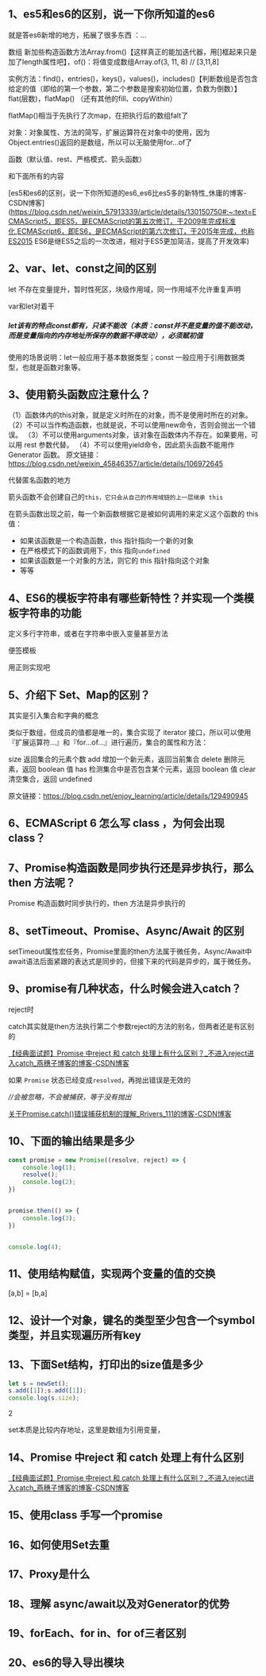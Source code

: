 ## **1、es5和es6的区别，说一下你所知道的es6**

就是答es6新增的地方，拓展了很多东西 ：...		

数组		新加些构造函数方法Array.from()【这样真正的能加迭代器，用[]框起来只是加了length属性吧】，of()：将值变成数组Array.of(3, 11, 8) // [3,11,8]

实例方法：find()，entries()，keys()，values()，includes()【判断数组是否包含给定的值（即给的第一个参数，第二个参数是搜索初始位置，负数为倒数）】	flat(层数)，flatMap()  （还有其他的fill、copyWithin）

flatMap()相当于先执行了次map，在把执行后的数组falt了

对象：对象属性、方法的简写，扩展运算符在对象中的使用，因为Object.entries()返回的是数组，所以可以无脑使用for...of了

函数（默认值、rest、严格模式、箭头函数） 

和下面所有的内容

[es5和es6的区别，说一下你所知道的es6_es6比es5多的新特性_休庸的博客-CSDN博客](https://blog.csdn.net/weixin_57913339/article/details/130150750#:~:text=ECMAScript5，即ES5，是ECMAScript的第五次修订，于2009年完成标准化,ECMAScript6，即ES6，是ECMAScript的第六次修订，于2015年完成，也称ES2015 ES6是继ES5之后的一次改进，相对于ES5更加简洁，提高了开发效率)

## **2、var、let、const之间的区别**

let   不存在变量提升，暂时性死区，块级作用域，同一作用域不允许重复声明

var和let对着干

##### let该有的特点const都有，只读不能改（本质：const并不是变量的值不能改动，而是变量指向的内存地址所保存的数据不得改动），必须赋初值

使用的场景说明：let一般应用于基本数据类型；const 一般应用于引用数据类型，也就是函数对象等。

## **3、使用箭头函数应注意什么？**

（1）函数体内的this对象，就是定义时所在的对象，而不是使用时所在的对象。
（2）不可以当作构造函数，也就是说，不可以使用new命令，否则会抛出一个错误。
（3）不可以使用arguments对象，该对象在函数体内不存在。如果要用，可以用 rest 参数代替。
（4）不可以使用yield命令，因此箭头函数不能用作 Generator 函数。
原文链接：https://blog.csdn.net/weixin_45846357/article/details/106972645

代替匿名函数的地方



箭头函数不会创建自己的`this，它只会从自己的作用域链的上一层继承 this`

在箭头函数出现之前，每一个新函数根据它是被如何调用的来定义这个函数的 this 值：

- 如果该函数是一个构造函数，this 指针指向一个新的对象
- 在严格模式下的函数调用下，this 指向`undefined`
- 如果该函数是一个对象的方法，则它的 this 指针指向这个对象
- 等等

## **4、ES6的模板字符串有哪些新特性？并实现一个类模板字符串的功能**

定义多行字符串，或者在字符串中嵌入变量甚至方法

便签模板



用正则实现吧

## **5、介绍下 Set、Map的区别？**

其实是引入集合和字典的概念

类似于数组，但成员的值都是唯一的，集合实现了 iterator 接口，所以可以使用『扩展运算符…』和『for…of…』进行遍历，集合的属性和方法：

size 返回集合的元素个数
add 增加一个新元素，返回当前集合
delete 删除元素，返回 boolean 值
has 检测集合中是否包含某个元素，返回 boolean 值
clear 清空集合，返回 undefined

原文链接：https://blog.csdn.net/enjoy_learning/article/details/129490945

## **6、ECMAScript 6 怎么写 class ，为何会出现 class？**



## **7、Promise构造函数是同步执行还是异步执行，那么 then 方法呢？**

Promise 构造函数时同步执行的，then 方法是异步执行的

## **8、setTimeout、Promise、Async/Await 的区别**

setTimeout属性宏任务，Promise里面的then方法属于微任务，Async/Await中await语法后面紧跟的表达式是同步的，但接下来的代码是异步的，属于微任务。

## **9、promise有几种状态，什么时候会进入catch？**

reject时

catch其实就是then方法执行第二个参数reject的方法的别名，但两者还是有区别的

[【经典面试题】Promise 中reject 和 catch 处理上有什么区别？_不进入reject进入catch_燕穗子博客的博客-CSDN博客](https://blog.csdn.net/m0_64346035/article/details/124824116)

如果 `Promise` 状态已经变成`resolved`，再抛出错误是无效的

*//会被忽略，不会被捕获，等于没有抛出*

[关于Promise.catch()错误捕获机制的理解_Rrivers_111的博客-CSDN博客](https://blog.csdn.net/weixin_44776206/article/details/109402410)

## **10、下面的输出结果是多少**

```javascript
const promise = new Promise((resolve, reject) => {
    console.log(1);
    resolve();
    console.log(2);
})


promise.then(() => {
    console.log(3);
})


console.log(4);
```



## **11、使用结构赋值，实现两个变量的值的交换**

[a,b] = [b,a]

## **12、设计一个对象，键名的类型至少包含一个symbol类型，并且实现遍历所有key**



## **13、下面Set结构，打印出的size值是多少**

```javascript
let s = newSet();
s.add([1]);s.add([1]);
console.log(s.size);
```

2

set本质是比较内存地址，这里是数组为引用变量，

## **14、Promise 中reject 和 catch 处理上有什么区别**

[【经典面试题】Promise 中reject 和 catch 处理上有什么区别？_不进入reject进入catch_燕穗子博客的博客-CSDN博客](https://blog.csdn.net/m0_64346035/article/details/124824116)

## **15、使用class 手写一个promise**



## **16、如何使用Set去重**



## **17、Proxy是什么**



## **18、理解 async/await以及对Generator的优势**



## **19、forEach、for in、for of三者区别**



## **20、es6的导入导出模块**



